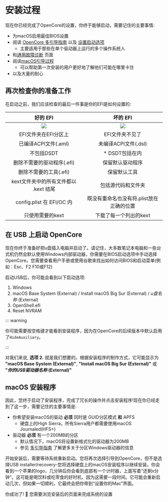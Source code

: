 # 安装过程

现在你已经完成了OpenCore的设置，你终于能够启动，需要记住的主要事情:

* 为macOS启用最佳BIOS设置
* 阅读 [OpenCore 多引导指南](https://sumingyd.github.io/OpenCore-Multiboot/) 以及 [设置启动选项](https://sumingyd.github.io/OpenCore-Post-Install/multiboot/bootstrap)
  * 主要适用于那些在单个驱动器上运行的多个操作系统人
* 和[通用故障诊断](../troubleshooting/troubleshooting.md) 页面
* 阅读[macOS引导过程](../troubleshooting/boot.md)
  * 可以帮助第一次安装的用户更好地了解他们可能在哪里卡住
* 以及大量的耐心

## 再次检查你的准备工作

在启动之前，我们应该检查的最后一件事是你的EFI是如何设置的:

好的 EFI          |  坏的 EFI
:-------------------------:|:-------------------------:
![](../images/installation/install-md/good-efi.png)  |  ![](../images/installation/install-md/bad-efi.png)
EFI文件夹在EFI分区上 | EFI文件夹不见了
已编译ACPI文件(.aml) | 未编译ACPI文件(.dsl)
不包括DSDT | * DSDT包括在内
删除不需要的驱动程序(.efi) | 保留默认驱动程序
删除不需要的工具(.efi) | 保留默认工具
kext文件夹中的所有文件都以 .kext 结尾 | 包括源代码和文件夹
config.plist 在 EFI/OC 内 | 既没有重命名也没有将.plist放在正确的位置
只使用需要的kext | 下载了每一个列出的kext

## 在 USB 上启动 OpenCore

现在你终于准备好把u盘插入电脑并启动了。请记住，大多数笔记本电脑和一些台式机仍然会默认使用Windows内部驱动器，你需要在BIOS启动选项中手动选择OpenCore。您需要查看用户手册或使用谷歌来找出如何访问BIOS和启动菜单(例如：Esc、F2 F10或F12)

启动USB后，你可能会看到以下启动选项:

1. Windows
2. macOS Base System (External) / Install macOS Big Sur (External) / *u盘名称* (External)
3. OpenShell.efi
4. Reset NVRAM

::: warning

你可能需要按空格键才能看到安装程序，因为在OpenCore的后续版本中默认启用了`HideAuxiliary`。

:::

对我们来说, **选项 2.** 就是我们想要的。根据安装程序的制作方式，它可能显示为 **"macOS Base System (External)"**, **"Install macOS Big Sur (External)"** 或 **"*你的USB驱动器名称* (External)"**

## macOS 安装程序

因此，您终于启动了安装程序，完成了冗长的操作并点击安装程序!现在你已经走到了这一步，需要记住的主要事情是:

* 你希望安装macOS的驱动 **必须** 同时是 GUID分区模式 **和** APFS
  * 硬盘上的High Sierra，所有Sierra用户都需要使用macOS Journaled(HFS+)
* 驱动器 **必须** 有一个200MB的分区
  * 默认情况下，macOS将设置新格式化的驱动器为200MB
  * 参见 [多引导指南](https://sumingyd.github.io/OpenCore-Multiboot/) 了解更多关于分区Windows驱动器的信息

开始安装后，需要等待系统重新启动。您将再次选择引导到OpenCore，但不是选择USB installer/recovery-您将选择硬盘上的macOS安装程序以继续安装。你会看到一个苹果的logo，几分钟后你会看到底部有一个计时器，上面写着“还剩x分钟”。这可能是喝饮料或吃零食的好时机，因为这需要一段时间。它可能会重新启动几次，但如果一切顺利，它最终会把你带到“设置你的Mac”界面。

你成功了! 🎉
您需要浏览安装后的页面来完成系统的设置
